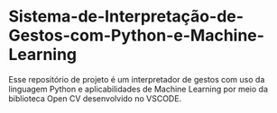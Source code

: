 # Sistema-de-Interpretação-de-Gestos-com-Python-e-Machine-Learning
Esse repositório de projeto é um interpretador de gestos com uso da linguagem Python e aplicabilidades de Machine Learning por meio da biblioteca Open CV desenvolvido no VSCODE.
